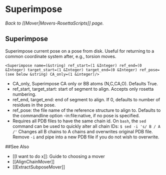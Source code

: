# Superimpose
*Back to [[Mover|Movers-RosettaScripts]] page.*
## Superimpose

Superimpose current pose on a pose from disk. Useful for returning to a common coordinate system after, e.g., torsion moves.

```
<Superimpose name=(&string) ref_start=(1 &Integer) ref_end=(0 &Integer) target_start=(1 &Integer) target_end=(0 &Integer) ref_pose=(see below &string) CA_only=(1 &integer)/> 
```
-   CA\_only, Superimpose CA only or BB atoms (N,C,CA,O).  Defaults True.
-   ref\_start, target\_start: start of segment to align. Accepts only rosetta numbering.
-   ref\_end, target\_end: end of segment to align. If 0, defaults to number of residues in the pose.
-   ref\_pose: the file name of the reference structure to align to. Defaults to the commandline option -in:file:native, if no pose is specified.
-   Requires all PDB files to have the same chain id. On ``bash``, the ``sed`` command can be used to quickly alter all chain IDs: ``$ sed -i 's/ B / A /'`` Changes all B chains to A chains and overwrites original PDB file. Remove ``-i`` and pipe into a new PDB file if you do not wish to overwrite.  


##See Also

* [[I want to do x]]: Guide to choosing a mover
* [[AlignChainMover]]
* [[ExtractSubposeMover]]
